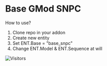# Base GMod SNPC 

How to use?

1. Clone repo in your addon
2. Create new entity
3. Set ENT.Base = "base_snpc"
4. Change ENT.Model & ENT.Sequence at will

<img alt="Visitors" src="https://visitor-badge.laobi.icu/badge?page_id=Be1zebub.GMod-Base-SNPC"/> 

